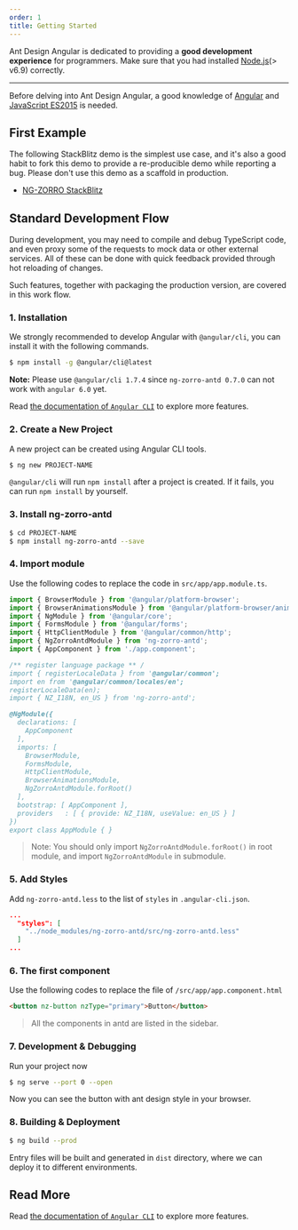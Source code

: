 ```yaml
---
order: 1
title: Getting Started
---
```


Ant Design Angular is dedicated to providing a **good development experience** for programmers. Make sure that you had installed [Node.js](https://nodejs.org/)(> v6.9) correctly.

---

Before delving into Ant Design Angular, a good knowledge of [Angular](https://angular.io/) and [JavaScript ES2015](http://babeljs.io/docs/learn-es2015/) is needed.

## First Example

The following StackBlitz demo is the simplest use case, and it's also a good habit to fork this demo to provide a re-producible demo while reporting a bug. Please don't use this demo as a scaffold in production.

- [NG-ZORRO StackBlitz](https://stackblitz.com/edit/ng-zorro-antd-setup?file=app%2Fapp.component.ts)

## Standard Development Flow

During development, you may need to compile and debug TypeScript code, and even proxy some of the requests to mock data or other external services. All of these can be done with quick feedback provided through hot reloading of changes.

Such features, together with packaging the production version, are covered in this work flow.

### 1. Installation

We strongly recommended to develop Angular with `@angular/cli`, you can install it with the following commands.

```bash
$ npm install -g @angular/cli@latest
```

**Note:** Please use `@angular/cli 1.7.4` since `ng-zorro-antd 0.7.0` can not work with `angular 6.0` yet.

Read [the documentation of `Angular CLI`](https://github.com/angular/angular-cli/wiki) to explore more features.


### 2. Create a New Project

A new project can be created using Angular CLI tools.

```bash
$ ng new PROJECT-NAME
```

`@angular/cli` will run `npm install` after a project is created. If it fails, you can run `npm install` by yourself.

### 3. Install ng-zorro-antd

```bash
$ cd PROJECT-NAME
$ npm install ng-zorro-antd --save
```

### 4. Import module

Use the following codes to replace the code in `src/app/app.module.ts`.

```typescript
import { BrowserModule } from '@angular/platform-browser';
import { BrowserAnimationsModule } from '@angular/platform-browser/animations';
import { NgModule } from '@angular/core';
import { FormsModule } from '@angular/forms';
import { HttpClientModule } from '@angular/common/http';
import { NgZorroAntdModule } from 'ng-zorro-antd';
import { AppComponent } from './app.component';

/** register language package ** /
import { registerLocaleData } from '@angular/common';
import en from '@angular/common/locales/en';
registerLocaleData(en);
import { NZ_I18N, en_US } from 'ng-zorro-antd';

@NgModule({
  declarations: [
    AppComponent
  ],
  imports: [
    BrowserModule,
    FormsModule,
    HttpClientModule,
    BrowserAnimationsModule,
    NgZorroAntdModule.forRoot()
  ],
  bootstrap: [ AppComponent ],
  providers   : [ { provide: NZ_I18N, useValue: en_US } ]
})
export class AppModule { }

```

> Note: You should only import `NgZorroAntdModule.forRoot()` in root module, and import `NgZorroAntdModule` in submodule.


### 5. Add Styles

Add `ng-zorro-antd.less` to the list of `styles` in `.angular-cli.json`.


```json
...
  "styles": [
    "../node_modules/ng-zorro-antd/src/ng-zorro-antd.less"
  ]
...
```

### 6. The first component

Use the following codes to replace the file of `/src/app/app.component.html`

```html
<button nz-button nzType="primary">Button</button>
```


> All the components in antd are listed in the sidebar.

### 7. Development & Debugging

Run your project now

```bash
$ ng serve --port 0 --open
```

Now you can see the button with ant design style in your browser.

### 8. Building & Deployment

```bash
$ ng build --prod
```

Entry files will be built and generated in `dist` directory, where we can deploy it to different environments.


## Read More

Read [the documentation of `Angular CLI`](https://github.com/angular/angular-cli/wiki) to explore more features.
